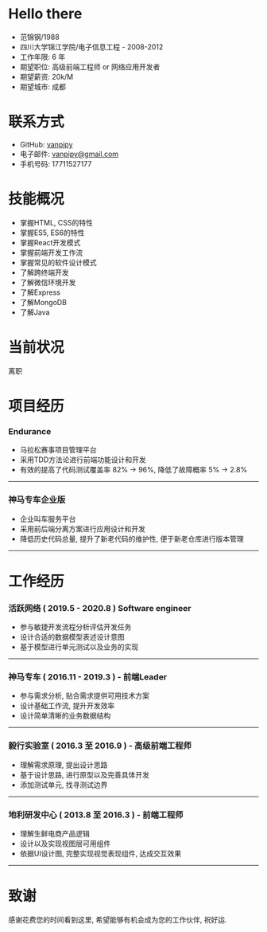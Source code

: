 # Hello there
* 范锦钢/1988
* 四川大学锦江学院/电子信息工程 - 2008-2012
* 工作年限: 6 年
* 期望职位: 高级前端工程师 or 网络应用开发者
* 期望薪资: 20k/M
* 期望城市: 成都

# 联系方式
* GitHub: [vanpipy](https://github.com/vanpipy)
* 电子邮件: <vanpipy@gmail.com>
* 手机号码: 17711527177

# 技能概况
* 掌握HTML, CSS的特性
* 掌握ES5, ES6的特性
* 掌握React开发模式
* 掌握前端开发工作流
* 掌握常见的软件设计模式
* 了解跨终端开发
* 了解微信环境开发
* 了解Express
* 了解MongoDB
* 了解Java

# 当前状况
离职

# 项目经历

### Endurance
* 马拉松赛事项目管理平台
* 采用TDD方法论进行前端功能设计和开发
* 有效的提高了代码测试覆盖率 82% -> 96%, 降低了故障概率 5% -> 2.8%

---

### 神马专车企业版
* 企业叫车服务平台
* 采用前后端分离方案进行应用设计和开发
* 降低历史代码总量, 提升了新老代码的维护性, 便于新老仓库进行版本管理

---

# 工作经历

### 活跃网络 ( 2019.5 - 2020.8 ) Software engineer

* 参与敏捷开发流程分析评估开发任务
* 设计合适的数据模型表述设计意图
* 基于模型进行单元测试以及业务的实现

---

### 神马专车 ( 2016.11 - 2019.3 ) - 前端Leader

* 参与需求分析, 贴合需求提供可用技术方案
* 设计基础工作流, 提升开发效率
* 设计简单清晰的业务数据结构

---

### 毅行实验室 ( 2016.3 至 2016.9 ) - 高级前端工程师
* 理解需求原理, 提出设计思路
* 基于设计思路, 进行原型以及完善具体开发
* 添加测试单元, 找寻测试边界

---

### 地利研发中心 ( 2013.8 至 2016.3 ) - 前端工程师

* 理解生鲜电商产品逻辑
* 设计以及实现视图层可用组件
* 依据UI设计图, 完整实现视觉表现组件, 达成交互效果

---

# 致谢
感谢花费您的时间看到这里, 希望能够有机会成为您的工作伙伴, 祝好运.
